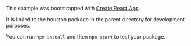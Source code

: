 This example was bootstrapped with [Create React App](https://github.com/facebook/create-react-app).

It is linked to the houston package in the parent directory for development purposes.

You can run `npm install` and then `npm start` to test your package.
